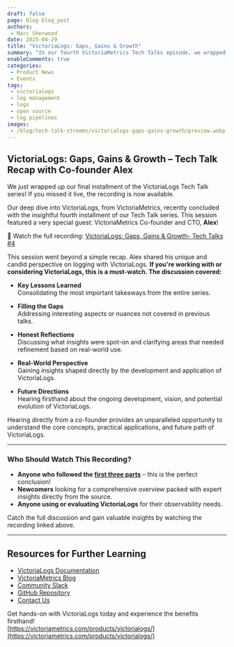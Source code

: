 ```yaml
---
draft: false
page: blog blog_post
authors:
 - Marc Sherwood
date: 2025-04-29
title: "VictoriaLogs: Gaps, Gains & Growth"
summary: "In our fourth VictoriaMetrics Tech Talks episode, we wrapped up our deep dive into logs and summarized the key takeaways for effective log management. This installment concluded our log series, featuring Co-founder and CTO Alex who joined to share some exciting news and updates from VictoriaMetrics."
enableComments: true
categories:
 - Product News
 - Events
tags:
 - victorialogs
 - log management
 - logs
 - open source
 - log pipelines
images:
 - /blog/tech-talk-streems/victorialogs-gaps-gains-growth/preview.webp
---
```


## VictoriaLogs: Gaps, Gains & Growth – Tech Talk Recap with Co-founder Alex

We just wrapped up our final installment of the VictoriaLogs Tech Talk series! If you missed it live, the recording is now available.

Our deep dive into VictoriaLogs, from VictoriaMetrics, recently concluded with the insightful fourth installment of our Tech Talk series. This session featured a very special guest: VictoriaMetrics Co-founder and CTO, **Alex**!

🎥 Watch the full recording: [VictoriaLogs: Gaps, Gains & Growth- Tech Talks #4](https://www.youtube.com/watch?v=lSpwZLXsYbA)

This session went beyond a simple recap. Alex shared his unique and candid perspective on logging with VictoriaLogs. **If you're working with or considering VictoriaLogs, this is a must-watch. The discussion covered:**

- **Key Lessons Learned**  
  Consolidating the most important takeaways from the entire series.

- **Filling the Gaps**  
  Addressing interesting aspects or nuances not covered in previous talks.

- **Honest Reflections**  
  Discussing what insights were spot-on and clarifying areas that needed refinement based on real-world use.

- **Real-World Perspective**  
  Gaining insights shaped directly by the development and application of VictoriaLogs.

- **Future Directions**  
  Hearing firsthand about the ongoing development, vision, and potential evolution of VictoriaLogs. 

Hearing directly from a co-founder provides an unparalleled opportunity to understand the core concepts, practical applications, and future path of VictoriaLogs.

---

### Who Should Watch This Recording?

- **Anyone who followed the [first three parts](https://www.youtube.com/playlist?list=PLXT8DSiuv5ymWbr02i0rqcGimDppvdre5)** – this is the perfect conclusion!  
- **Newcomers** looking for a comprehensive overview packed with expert insights directly from the source.  
- **Anyone using or evaluating VictoriaLogs** for their observability needs.  

Catch the full discussion and gain valuable insights by watching the recording linked above.

---

## Resources for Further Learning

* [VictoriaLogs Documentation](https://docs.victoriametrics.com/victorialogs/)
* [VictoriaMetrics Blog](https://victoriametrics.com/blog/)
* [Community Slack](https://slack.victoriametrics.com/)
* [GitHub Repository](https://github.com/VictoriaMetrics/)
* [Contact Us](https://victoriametrics.com/contact-us/)

 Get hands-on with VictoriaLogs today and experience the benefits firsthand!  
[https://victoriametrics.com/products/victorialogs/](https://victoriametrics.com/products/victorialogs/)